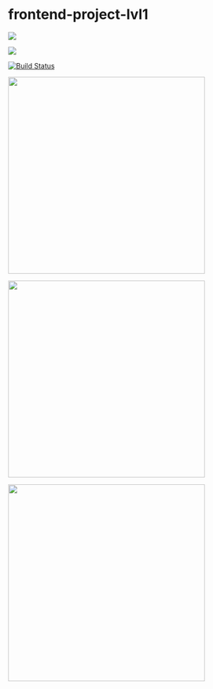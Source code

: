 # frontend-project-lvl1
<a href="https://codeclimate.com/github/codeclimate/codeclimate/maintainability"><img src="https://api.codeclimate.com/v1/badges/a99a88d28ad37a79dbf6/maintainability" /></a>

<a href="https://codeclimate.com/github/codeclimate/codeclimate/test_coverage"><img src="https://api.codeclimate.com/v1/badges/a99a88d28ad37a79dbf6/test_coverage" /></a>

[![Build Status](https://travis-ci.org/Irinagracheva/frontend-project-lvl1.svg?branch=master)](https://travis-ci.org/Irinagracheva/frontend-project-lvl1)

<a href="https://asciinema.org/a/kHdsTrzd55JiPieZiVfXx52EQ" target="_blank"><img src="https://asciinema.org/a/kHdsTrzd55JiPieZiVfXx52EQ.svg" width="400"/></a>

<a href="https://asciinema.org/a/3Xbf62WvaeLsXezmnMtr4apuy" target="_blank"><img src="https://asciinema.org/a/3Xbf62WvaeLsXezmnMtr4apuy.svg" width="400"/></a>

<a href="https://asciinema.org/a/30MpaU9PyiAlnkBv3iSjvZOyL" target="_blank"><img src="https://asciinema.org/a/30MpaU9PyiAlnkBv3iSjvZOyL.svg" width="400"/></a>
